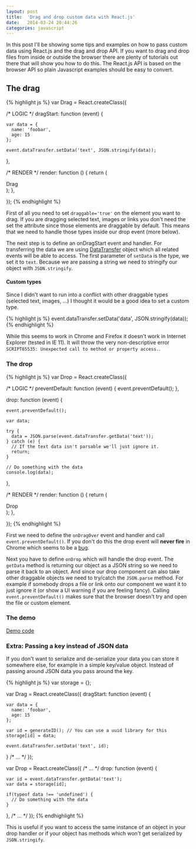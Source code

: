 ```yaml
---
layout: post
title:  'Drag and drop custom data with React.js'
date:   2014-03-24 20:44:26
categories: javascript
---
```


In this post I'll be showing some tips and examples on how to pass custom data using React.js and the drag and drop API. If you want to drag and drop files from inside or outside the browser there are plenty of tutorials out there that will show you how to do this. The React.js API is based on the browser API so plain Javascript examples should be easy to convert.

## The drag
<p></p>
{% highlight js %}
var Drag = React.createClass({

  /* LOGIC */
  dragStart: function (event) {

    var data = {
      name: 'foobar',
      age: 15 
    };

    event.dataTransfer.setData('text', JSON.stringify(data)); 

  },

  /* RENDER */
  render: function () {
    return (
      <div draggable='true' onDragStart={this.dragStart}>Drag</div>
    );
  },

});
{% endhighlight %}

First of all you need to set `draggable='true'` on the element you want to drag. If you are dragging selected text, images or links you don't need the set the attribute since those elements are draggable by default. This means that we need to handle those types inside our drop event (more below).

The next step is to define an onDragStart event and handler. For transferring the data we are using [DataTransfer](https://developer.mozilla.org/en-US/docs/Web/API/DataTransfer) object which all related events will be able to access. The first parameter of `setData` is the type, we set it to `text`. Because we are passing a string we need to stringify our object with `JSON.stringify`.

#### Custom types

Since I didn't want to run into a conflict with other draggable types (selected text, images, ...) I thought it would be a good idea to set a custom type.

{% highlight js %}
event.dataTransfer.setData('data', JSON.stringify(data)); 
{% endhighlight %}

While this seems to work in Chrome and Firefox it doesn't work in Internet Explorer (tested in IE 11). It will throw the very non-descriptive error `SCRIPT65535: Unexpected call to method or property access.`.


### The drop
<p></p>
{% highlight js %}
var Drop = React.createClass({

  /* LOGIC */
  preventDefault: function (event) {
    event.preventDefault();
  },

  drop: function (event) {

    event.preventDefault();

    var data;

    try {
      data = JSON.parse(event.dataTransfer.getData('text'));
    } catch (e) {
      // If the text data isn't parsable we'll just ignore it.
      return;
    }

    // Do something with the data
    console.log(data);

  },

  /* RENDER */
  render: function () {
    return (
      <div onDragOver={this.preventDefault} onDrop={this.drop}>
        Drop
      </div>
    );
  },

});
{% endhighlight %}

First we need to define the `onDragOver` event and handler and call `event.preventDefault()`. If you don't do this the drop event will **never fire** in Chrome which seems to be a [bug](https://code.google.com/p/chromium/issues/detail?id=168387).

Next you have to define `onDrop` which will handle the drop event. The `getData` method is returning our object as a JSON string so we need to parse it back to an object. And since our drop component can also take other draggable objects we need to try/catch the `JSON.parse` method. For example if somebody drops a file or link onto our component we want it to just ignore it (or show a UI warning if you are feeling fancy). Calling `event.preventDefault()` makes sure that the browser doesn't try and open the file or custom element.

### The demo  

<div id='drag'></div>
<div id='drop'></div>

[Demo code]({{site.url}}/assets/dnd/index.js)

### Extra: Passing a key instead of JSON data

If you don't want to serialize and de-serialize your data you can store it somewhere else, for example in a simple key/value object. Instead of passing around JSON data you pass around the key.

{% highlight js %}
var storage = {};

var Drag = React.createClass({
  dragStart: function (event) {

    var data = {
      name: 'foobar',
      age: 15 
    };

    var id = generateID(); // You can use a uuid library for this
    storage[id] = data;

    event.dataTransfer.setData('text', id); 
  }
  /* ... */
});

var Drop = React.createClass({
  /* ... */
  drop: function (event) {

    var id = event.dataTransfer.getData('text');
    var data = storage[id];

    if(typeof data !== 'undefined') {
      // Do something with the data
    }

  },
  /* ... */
});
{% endhighlight %}

This is useful if you want to access the same instance of an object in your drop handler or if your object has methods which won't get serialized by `JSON.stringify`.

<link href='{{site.url}}/assets/dnd/index.css' rel='stylesheet' />
<script src='http://fb.me/react-0.9.0.min.js'></script>
<script src='http://fb.me/JSXTransformer-0.9.0.js'></script>
<script src='{{site.url}}/assets/dnd/index.js' type='text/jsx'></script>

